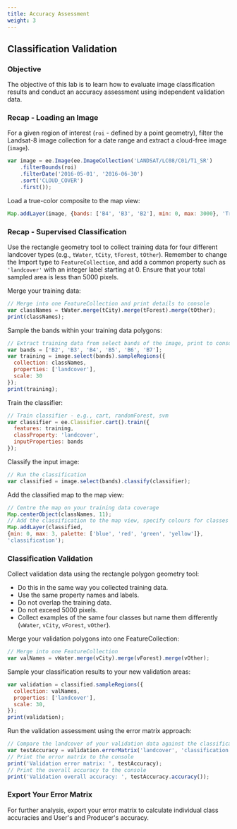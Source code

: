 ```yaml
---
title: Accuracy Assessment
weight: 3
---
```


## Classification Validation

### Objective
The objective of this lab is to learn how to evaluate image classification results and conduct an accuracy assessment using independent validation data.

### Recap - Loading an Image
For a given region of interest (`roi` - defined by a point geometry), filter the Landsat-8 image collection for a date range and extract a cloud-free image (`image`).

```javascript
var image = ee.Image(ee.ImageCollection('LANDSAT/LC08/C01/T1_SR')
    .filterBounds(roi)
    .filterDate('2016-05-01', '2016-06-30')
    .sort('CLOUD_COVER')
    .first());
```

Load a true-color composite to the map view:

```javascript
Map.addLayer(image, {bands: ['B4', 'B3', 'B2'], min: 0, max: 3000}, 'True colour image');
```

### Recap - Supervised Classification
Use the rectangle geometry tool to collect training data for four different landcover types (e.g., `tWater`, `tCity`, `tForest`, `tOther`). Remember to change the Import type to `FeatureCollection`, and add a common property such as `'landcover'` with an integer label starting at 0. Ensure that your total sampled area is less than 5000 pixels.

Merge your training data:

```javascript
// Merge into one FeatureCollection and print details to console
var classNames = tWater.merge(tCity).merge(tForest).merge(tOther);
print(classNames);
```

Sample the bands within your training data polygons:

```javascript
// Extract training data from select bands of the image, print to console
var bands = ['B2', 'B3', 'B4', 'B5', 'B6', 'B7'];
var training = image.select(bands).sampleRegions({
  collection: classNames,
  properties: ['landcover'],
  scale: 30
});
print(training);
```

Train the classifier:

```javascript
// Train classifier - e.g., cart, randomForest, svm
var classifier = ee.Classifier.cart().train({
  features: training,
  classProperty: 'landcover',
  inputProperties: bands
});
```

Classify the input image:

```javascript
// Run the classification
var classified = image.select(bands).classify(classifier);
```

Add the classified map to the map view:

```javascript
// Centre the map on your training data coverage
Map.centerObject(classNames, 11);
// Add the classification to the map view, specify colours for classes
Map.addLayer(classified,
{min: 0, max: 3, palette: ['blue', 'red', 'green', 'yellow']},
'classification');
```

### Classification Validation
Collect validation data using the rectangle polygon geometry tool:

- Do this in the same way you collected training data.
- Use the same property names and labels.
- Do not overlap the training data.
- Do not exceed 5000 pixels.
- Collect examples of the same four classes but name them differently (`vWater`, `vCity`, `vForest`, `vOther`).

Merge your validation polygons into one FeatureCollection:

```javascript
// Merge into one FeatureCollection
var valNames = vWater.merge(vCity).merge(vForest).merge(vOther);
```

Sample your classification results to your new validation areas:

```javascript
var validation = classified.sampleRegions({
  collection: valNames,
  properties: ['landcover'],
  scale: 30,
});
print(validation);
```

Run the validation assessment using the error matrix approach:

```javascript
// Compare the landcover of your validation data against the classification result
var testAccuracy = validation.errorMatrix('landcover', 'classification');
// Print the error matrix to the console
print('Validation error matrix: ', testAccuracy);
// Print the overall accuracy to the console
print('Validation overall accuracy: ', testAccuracy.accuracy());
```

### Export Your Error Matrix
For further analysis, export your error matrix to calculate individual class accuracies and User's and Producer's accuracy.
